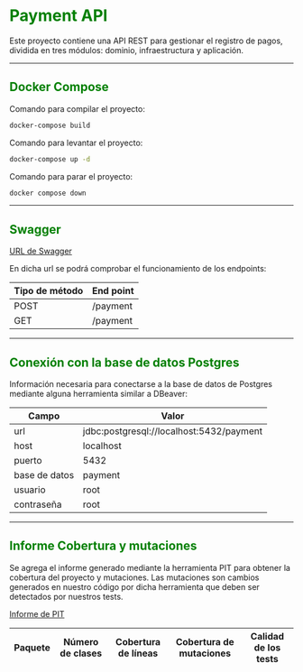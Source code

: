 # <span style="color: green;">Payment API</span>

Este proyecto contiene una API REST para gestionar el registro de pagos, dividida en tres módulos: dominio, infraestructura y aplicación.

___

## <span style="color: green;">Docker Compose</span>

Comando para compilar el proyecto:
```bash
docker-compose build
```

Comando para levantar el proyecto:
```bash
docker-compose up -d
```

Comando para parar el proyecto:
```bash
docker compose down
```
___

## <span style="color: green;">Swagger</span>

[URL de Swagger](http://localhost:8080/swagger-ui/index.html)

En dicha url se podrá comprobar el funcionamiento de los endpoints:

| Tipo de método | End point |
|----------------|-----------|
| POST           | /payment  |
| GET            | /payment  |

___

## <span style="color: green;">Conexión con la base de datos Postgres</span>

Información necesaria para conectarse a la base de datos de Postgres mediante alguna herramienta similar a DBeaver:

| Campo         | Valor                                    |
|---------------|------------------------------------------|
| url           | jdbc:postgresql://localhost:5432/payment |
| host          | localhost                                |
| puerto        | 5432                                     |
| base de datos | payment                                  |
| usuario       | root                                     |
| contraseña    | root                                     |

___

## <span style="color: green;">Informe Cobertura y mutaciones</span>

Se agrega el informe generado mediante la herramienta PIT para obtener la cobertura del proyecto y mutaciones.
Las mutaciones son cambios generados en nuestro código por dicha herramienta que deben ser detectados por nuestros tests.

[Informe de PIT](./report/index.html)

| Paquete                                 | Número de clases | Cobertura de líneas | Cobertura de mutaciones | Calidad de los tests |
|-----------------------------------------|------------------|---------------------|-------------------------|----------------------|
